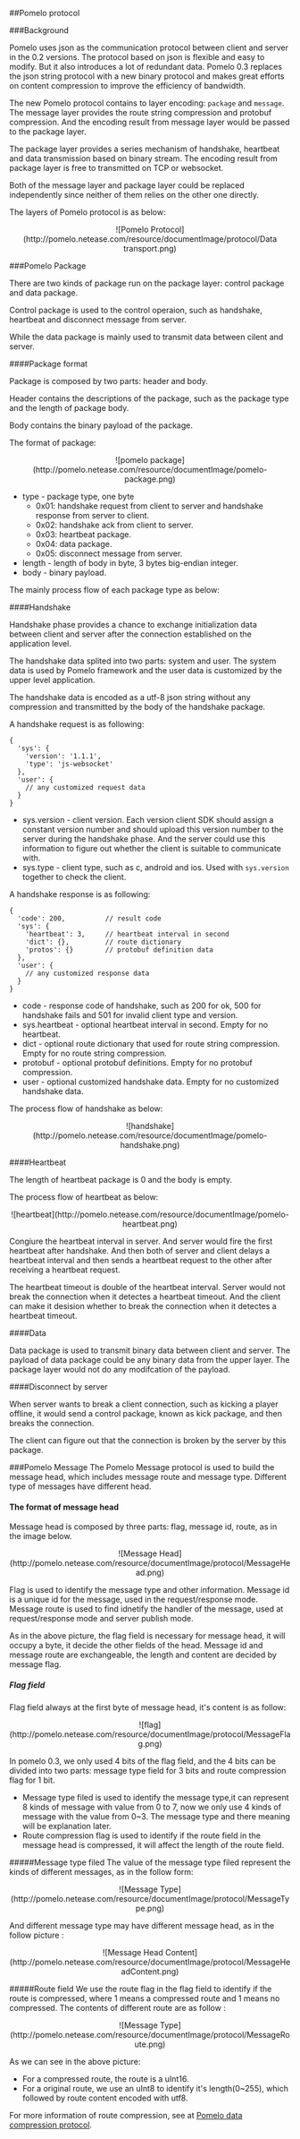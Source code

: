##Pomelo protocol

###Background

Pomelo uses json as the communication protocol between client and server in the 0.2 versions. The protocol based on json is flexible and easy to modify. But it also introduces a lot of redundant data. Pomelo 0.3 replaces the json string protocol with a new binary protocol and makes great efforts on content compression to improve the efficiency of bandwidth.

The new Pomelo protocol contains to layer encoding: `package` and `message`. The message layer provides the route string compression and protobuf compression. And the encoding result from message layer would be passed to the package layer. 

The package layer provides a series mechanism of handshake, heartbeat and data transmission based on binary stream. The encoding result from package layer is free to transmitted on TCP or websocket.

Both of the message layer and package layer could be replaced independently since neither of them relies on the other one directly.

The layers of Pomelo protocol is as below:

<center>
![Pomelo Protocol](http://pomelo.netease.com/resource/documentImage/protocol/Data transport.png)
</center>

###Pomelo Package

There are two kinds of package run on the package layer: control package and data package. 

Control package is used to the control operaion, such as handshake, heartbeat and disconnect message from server.

While the data package is mainly used to transmit data between cilent and server.

####Package format

Package is composed by two parts: header and body.

Header contains the descriptions of the package, such as the package type and the length of package body.

Body contains the binary payload of the package.

The format of package:

<center>
![pomelo package](http://pomelo.netease.com/resource/documentImage/pomelo-package.png)
</center>

+ type - package type, one byte
	* 0x01: handshake request from client to server and handshake response from server to client.
	* 0x02: handshake ack from client to server.
	* 0x03: heartbeat package.
	* 0x04: data package.
	* 0x05: disconnect message from server.
+ length - length of body in byte, 3 bytes big-endian integer.
+ body - binary payload.

The mainly process flow of each package type as below:

####Handshake

Handshake phase provides a chance to exchange initialization data between client and server after the connection established on the application level.

The handshake data splited into two parts: system and user. The system data is used by Pomelo framework and the user data is customized by the upper level application.

The handshake data is encoded as a utf-8 json string without any compression and transmitted by the body of the handshake package.

A handshake request is as following:

```
{
  'sys': {
    'version': '1.1.1',
    'type': 'js-websocket'
  }, 
  'user': {
  	// any customized request data
  }
}
```

+ sys.version - client version. Each version client SDK should assign a constant version number and should upload this version number to the server during the handshake phase. And the server could use this information to figure out whether the client is suitable to communicate with.
+ sys.type - client type, such as c, android and ios. Used with `sys.version` together to check the client.

A handshake response is as following:

```
{
  'code': 200, 			// result code
  'sys': {
    'heartbeat': 3, 	// heartbeat interval in second
    'dict': {}, 		// route dictionary
    'protos': {}		// protobuf definition data
  }, 
  'user': {
  	// any customized response data
  }
}
```

+ code - response code of handshake, such as 200 for ok, 500 for handshake fails and 501 for invalid client type and version.
+ sys.heartbeat - optional heartbeat interval in second. Empty for no heartbeat.
+ dict - optional route dictionary that used for route string compression. Empty for no route string compression.
+ protobuf - optional protobuf definitions. Empty for no protobuf compression.
+ user - optional customized handshake data. Empty for no customized handshake data.

The process flow of handshake as below:

<center>
![handshake](http://pomelo.netease.com/resource/documentImage/pomelo-handshake.png)
</center>

####Heartbeat

The length of heartbeat package is 0 and the body is empty.

The process flow of heartbeat as below:

<center>
![heartbeat](http://pomelo.netease.com/resource/documentImage/pomelo-heartbeat.png)
</center>

Congiure the heartbeat interval in server. And server would fire the first heartbeat after handshake. And then both of server and client delays a heartbeat interval and then sends a heartbeat request to the other after receiving a heartbeat request.

The heartbeat timeout is double of the heartbeat interval. Server would not break the connection when it detectes a heartbeat timeout. And the client can make it desision whether to break the connection when it detectes a heartbeat timeout. 

####Data

Data package is used to transmit binary data between client and server. The payload of data package could be any binary data from the upper layer. The package layer would not do any modifcation of the payload.

####Disconnect by server

When server wants to break a client connection, such as kicking a player offline, it would send a control package, known as kick package, and then breaks the connection.

The client can figure out that the connection is broken by the server by this package.

###Pomelo Message
The Pomelo Message protocol is used to build the message head, which includes message route and message type. Different type of messages have different head.

#### The format of message head
Message head is composed by three parts: flag, message id, route, as in the image below. 

<center>
![Message Head](http://pomelo.netease.com/resource/documentImage/protocol/MessageHead.png)
</center>

Flag is used to identify the message type and other information. Message id is a unique id for the message, used in the request/response mode. Message route is used to find idnetify the handler of the message, used at request/response mode and server publish mode.

As in the above picture, the flag field is necessary for message head, it will occupy a byte, it decide the other fields of the head. Message id and message route are exchangeable, the length and content are decided by message flag.
##### Flag field
Flag field always at the first byte of message head, it's content is as follow:

<center>
![flag](http://pomelo.netease.com/resource/documentImage/protocol/MessageFlag.png)
</center>

In pomelo 0.3, we only used 4 bits of the flag field, and the 4 bits can be divided into two parts: message type field for 3 bits and route compression flag for 1 bit.

* Message type filed is used to identify the message type,it can represent 8 kinds of message with value from 0 to 7, now we only use 4 kinds of message with the value from 0~3. The message type and there meaning will be explanation later.
* Route compression flag is used to identify if the route field in the message head is compressed, it will affect the length of the route field.

#####Message type filed
The value of the message type filed represent the kinds of different messages, as in the follow form:

<center>
![Message Type](http://pomelo.netease.com/resource/documentImage/protocol/MessageType.png)
</center>

And different message type may have different message head, as in the follow picture :

<center>
![Message Head Content](http://pomelo.netease.com/resource/documentImage/protocol/MessageHeadContent.png)
</center>

#####Route field
We use the route flag in the flag field to identify if the route is compressed, where 1 means a compressed route and 1 means no compressed. The contents of different route are as follow :  

<center>
![Message Type](http://pomelo.netease.com/resource/documentImage/protocol/MessageRoute.png)
</center>

As we can see in the above picture:
* For a compressed route, the route is a uInt16.
* For a original route, we use an uInt8 to identify it's length(0~255), which followed by route content encoded with utf8.

For more information of route compression, see at [Pomelo data compression protocol](https://github.com/NetEase/pomelo/wiki/Pomelo-data-compression-protocol).